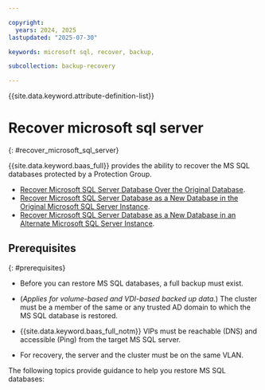 ```yaml
---

copyright:
  years: 2024, 2025
lastupdated: "2025-07-30"

keywords: microsoft sql, recover, backup,

subcollection: backup-recovery

---
```


{{site.data.keyword.attribute-definition-list}}

# Recover microsoft sql server
{: #recover_microsoft_sql_server}


{{site.data.keyword.baas_full}} provides the ability to recover the MS SQL databases protected by a Protection Group.

*   [Recover Microsoft SQL Server Database Over the Original Database](/docs/allowlist/backup-recovery?topic=backup-recovery-recover_microsoft_sql_server_database_over_the_original_database).
*   [Recover Microsoft SQL Server Database as a New Database in the Original Microsoft SQL Server Instance](/docs/allowlist/backup-recovery?topic=backup-recovery-recover_microsoft_sql_server_database_as_a_new_database_in_the_original_microsoft_sql_server_instance).
*   [Recover Microsoft SQL Server Database as a New Database in an Alternate Microsoft SQL Server Instance](/docs/allowlist/backup-recovery?topic=backup-recovery-recover_microsoft_sql_server_database_as_a_new_database_in_an_alternate_microsoft_sql_server_instance).

## Prerequisites
{: #prerequisites}

*   Before you can restore MS SQL databases, a full backup must exist.
*   (_Applies for volume-based and VDI-based backed up data._) The cluster must be a member of the same or any trusted AD domain to which the MS SQL database is restored.

*   {{site.data.keyword.baas_full_notm}} VIPs must be reachable (DNS) and accessible (Ping) from the target MS SQL server.

*   For recovery, the server and the cluster must be on the same VLAN.


The following topics provide guidance to help you restore MS SQL databases:
